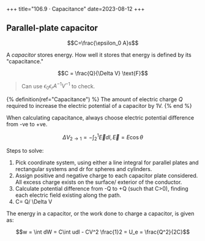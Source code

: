 +++
title="106.9 · Capacitance"
date=2023-08-12
+++

## Parallel-plate capacitor

$$C=\frac{\epsilon_0 A}s$$


A _capacitor_ stores energy.
How well it stores that energy is defined by its "capacitance."

$$C = \frac{Q}{\Delta V} \text{F}$$

> Can use $\epsilon_0 \epsilon_r A^{-1} V^{-1}$ to check.

{% definition(ref="Capacitance") %}
The amount of electric charge $Q$ required to increase the electric potential of a capacitor by $1\text{V}$.
{% end %}

When calculating capacitance, always choose electric potential difference from -ve to +ve.

$$\Delta V_{2\to 1} = -\int_2^1 \vec{E} dl, \vec{E}=E\cos\theta$$

Steps to solve:

1. Pick coordinate system, using either a line integral for parallel plates and rectangular systems and dr for spheres and cylinders.
2. Assign positive and negative charge to each capacitor plate considered. All excess charge exists on the surface/ exterior of the conductor.
3. Calculate potential difference from -Q to +Q (such that C>0), finding each electric field existing along the path.
4. C= Q/ \Delta V

The energy in a capacitor, or the work done to charge a capacitor, is given as:

$$w = \int dW = C\int udl - CV^2 \frac{1}2 = U_e = \frac{Q^2}{2C}$$



